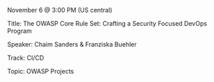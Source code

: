 November 6 @ 3:00 PM (US central)

Title: The OWASP Core Rule Set: Crafting a Security Focused DevOps Program

Speaker: Chaim Sanders & Franziska Buehler

Track: CI/CD

Topic: OWASP Projects



